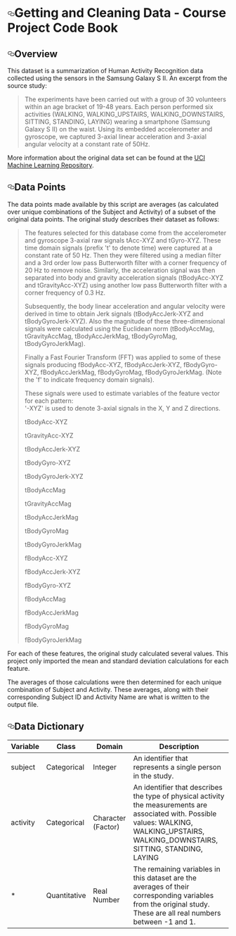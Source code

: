 <h1><a id="user-content-getting-and-cleaning-data---course-project-code-book" class="anchor" href="#getting-and-cleaning-data---course-project-code-book" aria-hidden="true"><svg aria-hidden="true" class="octicon octicon-link" height="16" version="1.1" viewBox="0 0 16 16" width="16"><path d="M4 9h1v1H4c-1.5 0-3-1.69-3-3.5S2.55 3 4 3h4c1.45 0 3 1.69 3 3.5 0 1.41-.91 2.72-2 3.25V8.59c.58-.45 1-1.27 1-2.09C10 5.22 8.98 4 8 4H4c-.98 0-2 1.22-2 2.5S3 9 4 9zm9-3h-1v1h1c1 0 2 1.22 2 2.5S13.98 12 13 12H9c-.98 0-2-1.22-2-2.5 0-.83.42-1.64 1-2.09V6.25c-1.09.53-2 1.84-2 3.25C6 11.31 7.55 13 9 13h4c1.45 0 3-1.69 3-3.5S14.5 6 13 6z"></path></svg></a>Getting and Cleaning Data - Course Project Code Book</h1>

<h2><a id="user-content-overview" class="anchor" href="#overview" aria-hidden="true"><svg aria-hidden="true" class="octicon octicon-link" height="16" version="1.1" viewBox="0 0 16 16" width="16"><path d="M4 9h1v1H4c-1.5 0-3-1.69-3-3.5S2.55 3 4 3h4c1.45 0 3 1.69 3 3.5 0 1.41-.91 2.72-2 3.25V8.59c.58-.45 1-1.27 1-2.09C10 5.22 8.98 4 8 4H4c-.98 0-2 1.22-2 2.5S3 9 4 9zm9-3h-1v1h1c1 0 2 1.22 2 2.5S13.98 12 13 12H9c-.98 0-2-1.22-2-2.5 0-.83.42-1.64 1-2.09V6.25c-1.09.53-2 1.84-2 3.25C6 11.31 7.55 13 9 13h4c1.45 0 3-1.69 3-3.5S14.5 6 13 6z"></path></svg></a>Overview</h2>

<p>This dataset is a summarization of Human Activity Recognition data collected
using the sensors in the Samsung Galaxy S II. An excerpt from the source study:</p>

<blockquote>
<p>The experiments have been carried out with a group of 30 volunteers within an age bracket of 19-48 years. Each person performed six activities (WALKING, WALKING_UPSTAIRS, WALKING_DOWNSTAIRS, SITTING, STANDING, LAYING) wearing a smartphone (Samsung Galaxy S II) on the waist. Using its embedded accelerometer and gyroscope, we captured 3-axial linear acceleration and 3-axial angular velocity at a constant rate of 50Hz.</p>
</blockquote>

<p>More information about the original data set can be found at the
<a href="http://archive.ics.uci.edu/ml/datasets/Human+Activity+Recognition+Using+Smartphones">UCI Machine Learning Repository</a>.</p>

<h2><a id="user-content-data-points" class="anchor" href="#data-points" aria-hidden="true"><svg aria-hidden="true" class="octicon octicon-link" height="16" version="1.1" viewBox="0 0 16 16" width="16"><path d="M4 9h1v1H4c-1.5 0-3-1.69-3-3.5S2.55 3 4 3h4c1.45 0 3 1.69 3 3.5 0 1.41-.91 2.72-2 3.25V8.59c.58-.45 1-1.27 1-2.09C10 5.22 8.98 4 8 4H4c-.98 0-2 1.22-2 2.5S3 9 4 9zm9-3h-1v1h1c1 0 2 1.22 2 2.5S13.98 12 13 12H9c-.98 0-2-1.22-2-2.5 0-.83.42-1.64 1-2.09V6.25c-1.09.53-2 1.84-2 3.25C6 11.31 7.55 13 9 13h4c1.45 0 3-1.69 3-3.5S14.5 6 13 6z"></path></svg></a>Data Points</h2>

<p>The data points made available by this script are averages (as calculated over
unique combinations of the Subject and Activity) of a subset of the original
data points. The original study describes their dataset as follows:</p>

<blockquote>
<p>The features selected for this database come from the accelerometer and gyroscope 3-axial raw signals tAcc-XYZ and tGyro-XYZ. These time domain signals (prefix 't' to denote time) were captured at a constant rate of 50 Hz. Then they were filtered using a median filter and a 3rd order low pass Butterworth filter with a corner frequency of 20 Hz to remove noise. Similarly, the acceleration signal was then separated into body and gravity acceleration signals (tBodyAcc-XYZ and tGravityAcc-XYZ) using another low pass Butterworth filter with a corner frequency of 0.3 Hz. </p>

<p>Subsequently, the body linear acceleration and angular velocity were derived in time to obtain Jerk signals (tBodyAccJerk-XYZ and tBodyGyroJerk-XYZ). Also the magnitude of these three-dimensional signals were calculated using the Euclidean norm (tBodyAccMag, tGravityAccMag, tBodyAccJerkMag, tBodyGyroMag, tBodyGyroJerkMag). </p>

<p>Finally a Fast Fourier Transform (FFT) was applied to some of these signals producing fBodyAcc-XYZ, fBodyAccJerk-XYZ, fBodyGyro-XYZ, fBodyAccJerkMag, fBodyGyroMag, fBodyGyroJerkMag. (Note the 'f' to indicate frequency domain signals). </p>

<p>These signals were used to estimate variables of the feature vector for each pattern:<br>
'-XYZ' is used to denote 3-axial signals in the X, Y and Z directions.</p>

<p>tBodyAcc-XYZ</p>

<p>tGravityAcc-XYZ</p>

<p>tBodyAccJerk-XYZ</p>

<p>tBodyGyro-XYZ</p>

<p>tBodyGyroJerk-XYZ</p>

<p>tBodyAccMag</p>

<p>tGravityAccMag</p>

<p>tBodyAccJerkMag</p>

<p>tBodyGyroMag</p>

<p>tBodyGyroJerkMag</p>

<p>fBodyAcc-XYZ</p>

<p>fBodyAccJerk-XYZ</p>

<p>fBodyGyro-XYZ</p>

<p>fBodyAccMag</p>

<p>fBodyAccJerkMag</p>

<p>fBodyGyroMag</p>

<p>fBodyGyroJerkMag</p>
</blockquote>

<p>For each of these features, the original study calculated several values. This
project only imported the mean and standard deviation calculations for each
feature.</p>

<p>The averages of those calculations were then determined for each unique
combination of Subject and Activity. These averages, along with their
corresponding Subject ID and Activity Name are what is written to the output file.</p>

<h2><a id="user-content-data-dictionary" class="anchor" href="#data-dictionary" aria-hidden="true"><svg aria-hidden="true" class="octicon octicon-link" height="16" version="1.1" viewBox="0 0 16 16" width="16"><path d="M4 9h1v1H4c-1.5 0-3-1.69-3-3.5S2.55 3 4 3h4c1.45 0 3 1.69 3 3.5 0 1.41-.91 2.72-2 3.25V8.59c.58-.45 1-1.27 1-2.09C10 5.22 8.98 4 8 4H4c-.98 0-2 1.22-2 2.5S3 9 4 9zm9-3h-1v1h1c1 0 2 1.22 2 2.5S13.98 12 13 12H9c-.98 0-2-1.22-2-2.5 0-.83.42-1.64 1-2.09V6.25c-1.09.53-2 1.84-2 3.25C6 11.31 7.55 13 9 13h4c1.45 0 3-1.69 3-3.5S14.5 6 13 6z"></path></svg></a>Data Dictionary</h2>

<table><thead>
<tr>
<th>Variable</th>
<th>Class</th>
<th>Domain</th>
<th>Description</th>
</tr>
</thead><tbody>
<tr>
<td>subject</td>
<td>Categorical</td>
<td>Integer</td>
<td>An identifier that represents a single person in the study.</td>
</tr>
<tr>
<td>activity</td>
<td>Categorical</td>
<td>Character (Factor)</td>
<td>An identifier that describes the type of physical activity the measurements are associated with. Possible values: WALKING, WALKING_UPSTAIRS, WALKING_DOWNSTAIRS, SITTING, STANDING, LAYING</td>
</tr>
<tr>
<td>*</td>
<td>Quantitative</td>
<td>Real Number</td>
<td>The remaining variables in this dataset are the averages of their corresponding variables from the original study. These are all real numbers between -1 and 1.</td>
</tr>
</tbody></table>
</article>
  </div>

</div>

